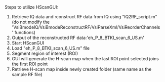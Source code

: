 Steps to utilize HScanGUI:

1. Retrieve IQ data and rconstruct RF data from IQ using "IQ2RF_script.m" (do not modify the 'VsiBmodeIQ/VsiBmodeReconstructRF/VsiParseXml/VsiReorderChannels' functions)
2. Output of the reconstructed RF data:'eh_P_8_BTKI_scan_6_US.m'
3. Start HScanGUI
4. Load "eh_P_8_BTKI_scan_6_US.m" file
5. Segment region of interest (ROI)
6. GUI will generate the H-scan map when the last ROI point selected joins the first ROI point
7. Retrieve H-scan map inside newly created folder (same name as the sample RF file)
